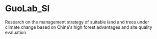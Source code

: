 # GuoLab_SI
Research on the management strategy of suitable land and trees under climate change based on China's high forest advantages and site quality evaluation
